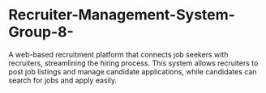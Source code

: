 # Recruiter-Management-System-Group-8-
A web-based recruitment platform that connects job seekers with recruiters, streamlining the hiring process. This system allows recruiters to post job listings and manage candidate applications, while candidates can search for jobs and apply easily.
